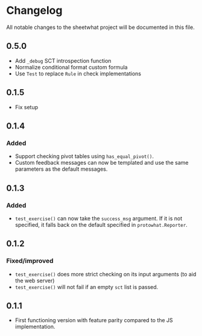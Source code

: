 # Changelog

All notable changes to the sheetwhat project will be documented in this file.

## 0.5.0

- Add `_debug` SCT introspection function
- Normalize conditional format custom formula
- Use `Test` to replace `Rule` in check implementations

## 0.1.5

- Fix setup

## 0.1.4

### Added

- Support checking pivot tables using `has_equal_pivot()`.
- Custom feedback messages can now be templated and use the same parameters as the default messages.

## 0.1.3

### Added

- `test_exercise()` can now take the `success_msg` argument.
  If it is not specified, it falls back on the default specified in `protowhat.Reporter`.

## 0.1.2

### Fixed/improved

- `test_exercise()` does more strict checking on its input arguments (to aid the web server)
- `test_exercise()` will not fail if an empty `sct` list is passed.

## 0.1.1

- First functioning version with feature parity compared to the JS implementation.

